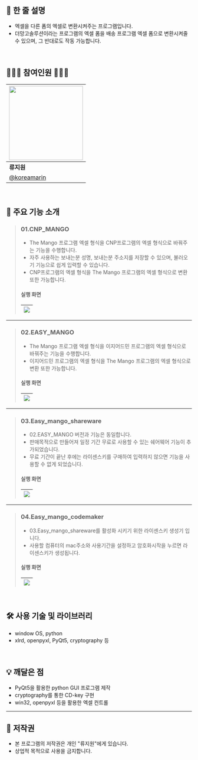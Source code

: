 ## 🌾 한 줄 설명
- 엑셀을 다른 폼의 엑셀로 변환시켜주는 프로그램입니다.
- 더망고솔루션이라는 프로그램의 엑셀 폼을 배송 프로그램 엑셀 폼으로 변환시켜줄 수 있으며, 그 반대로도 작동 가능합니다.
<br>



## 🧑🏻‍💻 참여인원 👩🏻‍💻  

><p align = "center">

| <img src="https://avatars.githubusercontent.com/u/110477854?s=400&u=46e5a133431ac49df4503dca67936937a813edb7&v=4" width="200"> |
| ---------------------------------------------------------------------------- |
| **류지원**                                                                   |
| [@koreamarin](https://github.com/koreamarin)                                 |

></p>

<br>

## 📖 주요 기능 소개
>### 01.CNP_MANGO
> - The Mango 프로그램 엑셀 형식을 CNP프로그램의 엑셀 형식으로 바꿔주는 기능을 수행합니다.
> - 자주 사용하는 보내는분 성명, 보내는분 주소지를 저장할 수 있으며, 불러오기 기능으로 쉽게 입력할 수 있습니다.
> - CNP프로그램의 엑셀 형식을 The Mango 프로그램의 엑셀 형식으로 변환 또한 가능합니다.
>#### 실행 화면
>|<img src="https://github.com/koreamarin/02.Excel_converter/assets/110477854/b93170d2-e847-4fdc-88f1-ed0674832e5e">|
>| ------------------------------------------------------- |

---

>### 02.EASY_MANGO
> - The Mango 프로그램 엑셀 형식을 이지어드민 프로그램의 엑셀 형식으로 바꿔주는 기능을 수행합니다.
> - 이지어드민 프로그램의 엑셀 형식을 The Mango 프로그램의 엑셀 형식으로 변환 또한 가능합니다.
>#### 실행 화면
>|<img src="https://github.com/koreamarin/02.Excel_converter/assets/110477854/caf15fb0-c640-4132-a19c-9b99b7550cde">|
>| ------------------------------------------------------- |

---

>### 03.Easy_mango_shareware
> - 02.EASY_MANGO 버전과 기능은 동일합니다.
> - 판매목적으로 만들어져 일정 기간 무료로 사용할 수 있는 쉐어웨어 기능이 추가되었습니다.
> - 무료 기간이 끝난 후에는 라이센스키를 구매하여 입력하지 않으면 기능을 사용할 수 없게 되었습니다.
>#### 실행 화면
>|<img src="https://github.com/koreamarin/02.Excel_converter/assets/110477854/d51b1257-cd28-4554-b868-65ed1ed61006">|
>| ------------------------------------------------------- |

---

>### 04.Easy_mango_codemaker
> - 03.Easy_mango_shareware를 활성화 시키기 위한 라이센스키 생성기 입니다.
> - 사용할 컴퓨터의 mac주소와 사용기간을 설정하고 암호화시작을 누르면 라이센스키가 생성됩니다.
>#### 실행 화면
>|<img src="https://github.com/koreamarin/02.Excel_converter/assets/110477854/02b5276c-6155-401a-831f-e361462ae10e">|
>| ------------------------------------------------------- |


<br>

## 🛠️ 사용 기술 및 라이브러리
- window OS, python
- xlrd, openpyxl, PyQt5, cryptography 등

<br>

## 💡 깨달은 점

- PyQt5을 활용한 python GUI 프로그램 제작
- cryptography를 통한 CD-key 구현
- win32, openpyxl 등을 활용한 엑셀 컨트롤

---

## 📖 저작권
- 본 프로그램의 저작권은 개인 "류지원"에게 있습니다.
- 상업적 목적으로 사용을 금지합니다.
